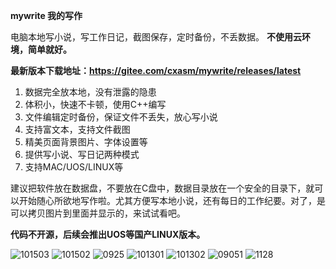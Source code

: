  **mywrite 我的写作** 


电脑本地写小说，写工作日记，截图保存，定时备份，不丢数据。 **不使用云环境，简单就好。** 

 **最新版本下载地址：https://gitee.com/cxasm/mywrite/releases/latest** 



1. 数据完全放本地，没有泄露的隐患
1. 体积小，快速不卡顿，使用C++编写
1. 文件编辑定时备份，保证文件不丢失，放心写小说
1. 支持富文本，支持文件截图
1. 精美页面背景图片、字体设置等
1. 提供写小说、写日记两种模式
1. 支持MAC/UOS/LINUX等



建议把软件放在数据盘，不要放在C盘中，数据目录放在一个安全的目录下，就可以开始随心所欲地写作啦。尤其方便写本地小说，还有每日的工作纪要。对了，是可以拷贝图片到里面并显示的，来试试看吧。

 **代码不开源，后续会推出UOS等国产LINUX版本。** 

![101503](https://github.com/cxasm/mywrite/assets/42246867/8b69cdcf-28a7-426b-b5b6-0d8cc8adc630)
![101502](https://github.com/cxasm/mywrite/assets/42246867/7003e4d7-464d-41a6-a2d4-1e38d17ca8cd)
![0925](https://github.com/cxasm/mywrite/assets/42246867/27c202de-7f77-4307-9c01-07652440442f)
![101301](https://github.com/cxasm/mywrite/assets/42246867/70dc1893-c2dd-4f29-b664-311b66e7eafa)
![101302](https://github.com/cxasm/mywrite/assets/42246867/cf7b2f2a-bbcf-4ecc-a26b-3b9b508f9ffc)
![09051](https://github.com/cxasm/mywrite/assets/42246867/b669d8d2-5539-4611-897e-92a8f71bb68c)
![1128](https://github.com/cxasm/mywrite/assets/42246867/5d697109-c20e-4cb9-9a68-6b57a8411e9c)
